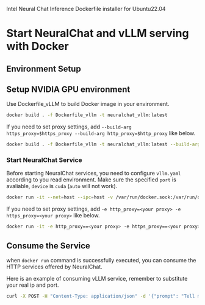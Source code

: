 Intel Neural Chat Inference Dockerfile installer for Ubuntu22.04

# Start NeuralChat and vLLM serving with Docker

## Environment Setup

## Setup NVIDIA GPU environment
Use Dockerfile_vLLM to build Docker image in your environment.
```bash
docker build . -f Dockerfile_vllm -t neuralchat_vllm:latest
```
If you need to set proxy settings, add `--build-arg https_proxy=$https_proxy --build-arg http_proxy=$http_proxy` like below.
```bash
docker build . -f Dockerfile_vllm -t neuralchat_vllm:latest --build-arg https_proxy=$https_proxy --build-arg http_proxy=$http_proxy
```

### Start NeuralChat Service
Before starting NeuralChat services, you need to configure `vllm.yaml` according to you read environment.
Make sure the specified `port` is avaliable, `device` is `cuda` (`auto` will not work).
```bash
docker run -it --net=host --ipc=host -v /var/run/docker.sock:/var/run/docker.sock -v ./vllm.yaml:/vllm.yaml neuralchat_vllm:latest
```
If you need to set proxy settings, add `-e http_proxy=<your proxy> -e https_proxy=<your proxy>` like below.
```bash
docker run -it -e http_proxy==<your proxy> -e https_proxy==<your proxy> --net=host --ipc=host -v /var/run/docker.sock:/var/run/docker.sock -v ./vllm.yaml:/vllm.yaml neuralchat_vllm:latest
```

## Consume the Service
when `docker run` command is successfully executed, you can consume the HTTP services offered by NeuralChat.

Here is an example of consuming vLLM service, remember to substitute your real ip and port.

```bash
curl -X POST -H "Content-Type: application/json" -d '{"prompt": "Tell me about Intel Xeon processors."}' http://localhost:8000/v1/chat/completions
```
